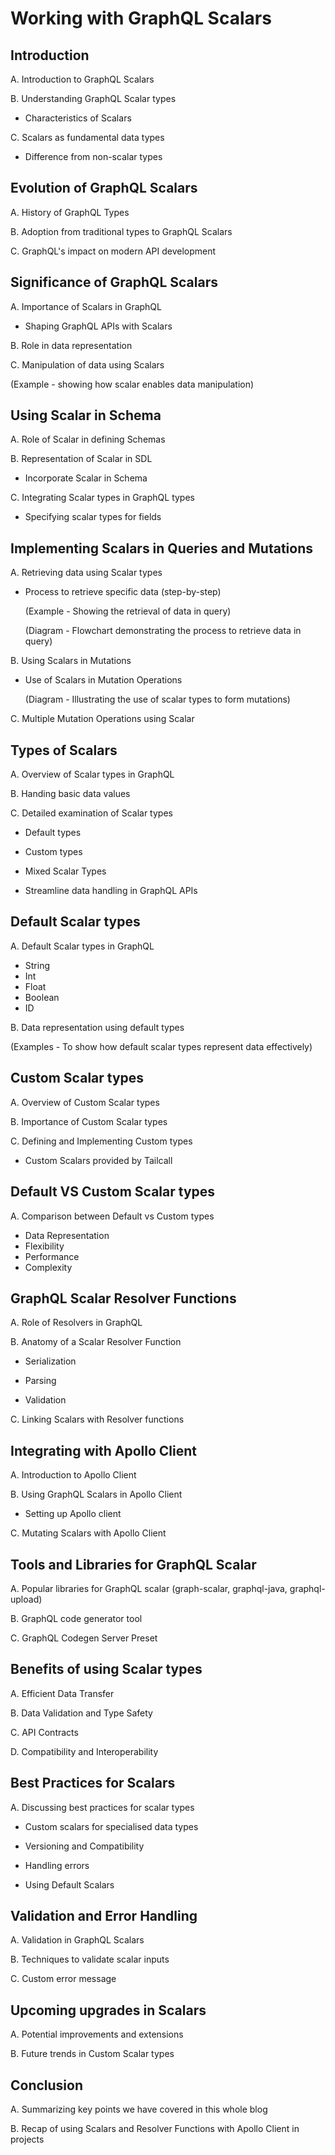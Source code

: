 # Working with GraphQL Scalars

## Introduction

A. Introduction to GraphQL Scalars

B. Understanding GraphQL Scalar types

- Characteristics of Scalars

C. Scalars as fundamental data types

- Difference from non-scalar types

## Evolution of GraphQL Scalars

A. History of GraphQL Types

B. Adoption from traditional types to GraphQL Scalars

C. GraphQL's impact on modern API development

## Significance of GraphQL Scalars

A. Importance of Scalars in GraphQL

- Shaping GraphQL APIs with Scalars

B. Role in data representation

C. Manipulation of data using Scalars

(Example - showing how scalar enables data manipulation)

## Using Scalar in Schema

A. Role of Scalar in defining Schemas

B. Representation of Scalar in SDL

- Incorporate Scalar in Schema

C. Integrating Scalar types in GraphQL types

- Specifying scalar types for fields

## Implementing Scalars in Queries and Mutations

A. Retrieving data using Scalar types

- Process to retrieve specific data (step-by-step)

  (Example - Showing the retrieval of data in query)

  (Diagram - Flowchart demonstrating the process to retrieve data in query)

B. Using Scalars in Mutations

- Use of Scalars in Mutation Operations

  (Diagram - Illustrating the use of scalar types to form mutations)

C. Multiple Mutation Operations using Scalar

## Types of Scalars

A. Overview of Scalar types in GraphQL

B. Handing basic data values

C. Detailed examination of Scalar types

- Default types

- Custom types

- Mixed Scalar Types

- Streamline data handling in GraphQL APIs

## Default Scalar types

A. Default Scalar types in GraphQL

- String
- Int
- Float
- Boolean
- ID

B. Data representation using default types

(Examples - To show how default scalar types represent data effectively)

## Custom Scalar types

A. Overview of Custom Scalar types

B. Importance of Custom Scalar types

C. Defining and Implementing Custom types

- Custom Scalars provided by Tailcall

## Default VS Custom Scalar types

A. Comparison between Default vs Custom types

- Data Representation
- Flexibility
- Performance
- Complexity

## GraphQL Scalar Resolver Functions

A. Role of Resolvers in GraphQL

B. Anatomy of a Scalar Resolver Function

- Serialization

- Parsing

- Validation

C. Linking Scalars with Resolver functions

## Integrating with Apollo Client

A. Introduction to Apollo Client

B. Using GraphQL Scalars in Apollo Client

- Setting up Apollo client

C. Mutating Scalars with Apollo Client

## Tools and Libraries for GraphQL Scalar

A. Popular libraries for GraphQL scalar (graph-scalar, graphql-java, graphql-upload)

B. GraphQL code generator tool

C. GraphQL Codegen Server Preset

## Benefits of using Scalar types

A. Efficient Data Transfer

B. Data Validation and Type Safety

C. API Contracts

D. Compatibility and Interoperability

## Best Practices for Scalars

A. Discussing best practices for scalar types

- Custom scalars for specialised data types

- Versioning and Compatibility

- Handling errors

- Using Default Scalars

## Validation and Error Handling

A. Validation in GraphQL Scalars

B. Techniques to validate scalar inputs

C. Custom error message

## Upcoming upgrades in Scalars

A. Potential improvements and extensions

B. Future trends in Custom Scalar types

## Conclusion

A. Summarizing key points we have covered in this whole blog

B. Recap of using Scalars and Resolver Functions with Apollo Client in projects
